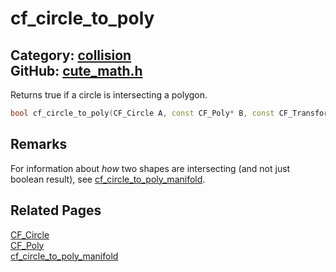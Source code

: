 # cf_circle_to_poly

Category: [collision](https://github.com/RandyGaul/cute_framework/blob/master/docs/api_reference?id=collision)  
GitHub: [cute_math.h](https://github.com/RandyGaul/cute_framework/blob/master/include/cute_math.h)  
---

Returns true if a circle is intersecting a polygon.

```cpp
bool cf_circle_to_poly(CF_Circle A, const CF_Poly* B, const CF_Transform* bx);
```

## Remarks

For information about _how_ two shapes are intersecting (and not just boolean result), see [cf_circle_to_poly_manifold](https://github.com/RandyGaul/cute_framework/blob/master/docs/collision/cf_circle_to_poly_manifold.md).

## Related Pages

[CF_Circle](https://github.com/RandyGaul/cute_framework/blob/master/docs/math/cf_circle.md)  
[CF_Poly](https://github.com/RandyGaul/cute_framework/blob/master/docs/collision/cf_poly.md)  
[cf_circle_to_poly_manifold](https://github.com/RandyGaul/cute_framework/blob/master/docs/collision/cf_circle_to_poly_manifold.md)  
